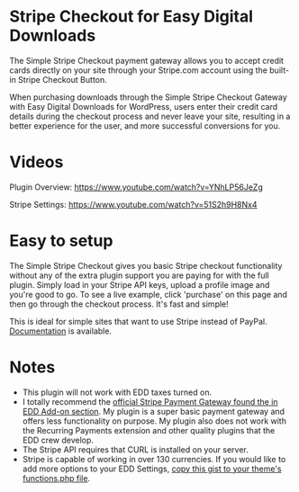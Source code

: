 Stripe Checkout for Easy Digital Downloads
==========================
The Simple Stripe Checkout payment gateway allows you to accept credit cards directly on your site through your Stripe.com account using the built-in Stripe Checkout Button.

When purchasing downloads through the Simple Stripe Checkout Gateway with Easy Digital Downloads for WordPress, users enter their credit card details during the checkout process and never leave your site, resulting in a better experience for the user, and more successful conversions for you.

Videos
==========================

Plugin Overview: https://www.youtube.com/watch?v=YNhLP56JeZg

Stripe Settings: https://www.youtube.com/watch?v=51S2h9H8Nx4

Easy to setup
==========================
The Simple Stripe Checkout gives you basic Stripe checkout functionality without any of the extra plugin support you are paying for with the full plugin. Simply load in your Stripe API keys, upload a profile image and you're good to go. To see a live example, click 'purchase' on this page and then go through the checkout process. It's fast and simple!

This is ideal for simple sites that want to use Stripe instead of PayPal. <a href="https://halgatewood.com/docs/plugins/simple-stripe-checkout/">Documentation</a> is available.

Notes
==========================
- This plugin will not work with EDD taxes turned on.
- I totally recommend the <a href="j.mp/edd-stripe">official Stripe Payment Gateway found the in EDD Add-on section</a>. My plugin is a super basic payment gateway and offers less functionality on purpose. My plugin also does not work with the Recurring Payments extension and other quality plugins that the EDD crew develop.
- The Stripe API requires that CURL is installed on your server.
- Stripe is capable of working in over 130 currencies. If you would like to add more options to your EDD Settings, <a href="https://gist.github.com/halgatewood/654f75a64703665b9cd6">copy this gist to your theme's functions.php file</a>.
